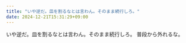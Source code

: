 ```yaml
---
title: "いや逆だ。皿を割るなとは言わん。そのまま続行しろ。"
date: 2024-12-21T15:31:29+09:00
---
```

いや逆だ。皿を割るなとは言わん。そのまま続行しろ。
普段から外れるな。
